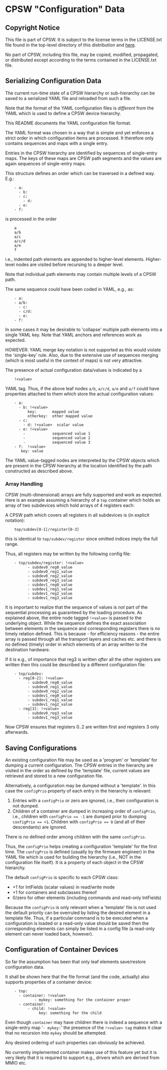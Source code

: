 # CPSW "Configuration" Data

## Copyright Notice
This file is part of CPSW. It is subject to the license terms in the LICENSE.txt
file found in the top-level directory of this distribution and
[here](https://confluence.slac.stanford.edu/display/ppareg/LICENSE.html).

No part of CPSW, including this file, may be copied, modified, propagated, or
distributed except according to the terms contained in the LICENSE.txt file.

## Serializing Configuration Data

The current run-time state of a CPSW hierarchy or sub-hierarchy can be
saved to a serialized YAML file and reloaded from such a file.

Note that the format of the YAML configuration files is *different* from
the YAML which is used to define a CPSW device hierarchy.

This README documents the YAML configuration file format.

The YAML format was chosen in a way that is simple and yet enforces
a strict order in which configuration items are processed. It therefore
only contains sequences and maps with a single entry.

Entries in the CPSW hierarchy are identified by sequences of single-entry
maps. The keys of these maps are CPSW path segments and the values are
again sequences of single-entry maps.

This structure defines an order which can be traversed in a defined
way. E.g.:

        - a:
          - b:
          - c:
            - d:
          - e:
        - f:

is processed in the order


        a
        a/b
        a/c
        a/c/d
        a/e
        f

i.e., indented path elements are appended to higher-level elements. Higher-level
nodes are visited before recursing to a deeper level.

Note that individual path elements may contain multiple levels of a CPSW path.

The same sequence could have been coded in YAML, e.g., as:

        - a:
        - a/b:
          - c:
          - c/d:
          - e:
        - f:

In some cases it may be desirable to 'collapse' multiple path elements into
a single YAML key. Note that YAML anchors and references work as expected.

HOWEVER: YAML merge key notation is not supported as this would violate the
'single-key' rule. Also, due to the extensive use of sequences merging
(which is most useful in the context of maps) is not very attractive.

The presence of actual configuration data/values is indicated by a

        !<value>

YAML tag. Thus, if the above leaf nodes `a/b`, `a/c/d`, `a/e` and `a/f` could have
properties attached to them which store the actual configuration values:

        - a:
          - b: !<value>
              key:       mapped value
              otherkey:  other mapped value
          - c:
            - d: !<value>  scalar value
          - e: !<value>
            -            sequenced value 1
            -            sequenced value 2
            -            sequenced value 3
        - f:  !<value>
           key: value

The YAML value-tagged nodes are interpreted by the CPSW objects which are
present in the CPSW hierarchy at the location identified by the path
constructed as described above.

### Array Handling

CPSW (multi-dimensional) arrays are fully supported and work as expected.
Here is an example assuming a hierarchy of a `top` container which holds
an array of two subdevices which hold arrays of 4 registers each:

A CPSW path which covers all registers in all subdevices is (in explicit notation):

        top/subdev[0-1]/register[0-3]

this is identical to `top/subdev/register` since omitted indices imply
the full range.

Thus, all registers may be written by the following config file:

        - top/subdev/register: !<value>
              - subdev0_reg0_value
              - subdev0_reg1_value
              - subdev0_reg2_value
              - subdev0_reg3_value
              - subdev1_reg0_value
              - subdev1_reg1_value
              - subdev1_reg2_value
              - subdev1_reg3_value

It is important to realize that the sequence of values is *not* part of
the sequential processing as guaranteed by the loading procedure.
As explained above, the entire node tagged `!<value>` is passed to the
underlying object. While the sequence defines the exact association
between elements in the sequence and corresponding registers there is
no timely relation defined. This is because - for efficiency reasons -
the entire array is passed through all the transport layers and
caches etc. and there is no defined (timely) order in which elements of an
array written to the destination hardware.

If it is e.g., of importance that reg3 is written *after* all the other
registers are written then this could be described by a different
configuration file:

        - top/subdev:
          - reg[0-2]: !<value>
              - subdev0_reg0_value
              - subdev0_reg1_value
              - subdev0_reg2_value
              - subdev1_reg0_value
              - subdev1_reg1_value
              - subdev1_reg2_value
          - reg[3]: !<value>
              - subdev0_reg3_value
              - subdev1_reg3_value

Now CPSW ensures that registers 0..2 are written first and registers 3
only afterwards.

## Saving Configurations

An existing configuration file may be used as a 'program' or 'template'
for dumping a current configuration. The CPSW entries in the hierarchy
are visited in the order as defined by the 'template' file, current
values are retrieved and stored to a new configuration file.

Alternatively, a configuration may be dumped without a 'template'.
In this case the ``configPrio`` property of each entry in the hierarchy
is relevant:

 1. Entries with a `configPrio` or zero are ignored, i.e., their configuration
        is not dumped.
 2. Children of a container are dumped in increasing order of `configPrio`,
        i.e., children with `configPrio == -1` are dumped prior to dumping `configPrio == +1`.
        Children with `configPrio == 0` (and all of their descendants) are ignored.

There is no defined order among children with the same `configPrio`.

Thus, the `configPrio` helps creating a configuration 'template' for the
first time. The `configPrio` is defined (usually by the firmware engineer) in the YAML
file which is used for building the hierarchy (i.e., NOT in the configuration
file itself). It is a property of each object in the CPSW hierarchy.

The default `configPrio` is specific to each CPSW class:

 - +1 for IntFields (scalar values) in read/write mode
 - +1 for containers and subclasses thereof
 -  0/zero for other elements (including commands and read-only IntFields)

Because the `configPrio` is only relevant when a 'template' file is not used
the default priority can be overruled by listing the desired element
in a template file. Thus, if a particular command is to be executed when
a configuration is loaded or a read-only value should be saved then the
corresponding elements can simply be listed in a config file (a read-only
element can never loaded back, however).

## Configuration of Container Devices

So far the assumption has been that only leaf elements save/restore configuration
data.

It shall be shown here that the file format (and the code, actually) also
supports properties of a container device:

        - top:
          - container: !<value>
                 - mykey: something for the container proper
          - container:
              - child: !<value>
                   key: something for the child

Even though `container` may have children there is indeed a sequence
with a single-entry map '`- mykey:`' the presence of the `!<value> tag`
makes it clear that no recursion into `mykey` should be attempted.

Any desired ordering of such properties can obviously be achieved.

No currently implemented container makes use of this feature yet but it
is very likely that it is required to support e.g., drivers which
are derived from MMIO etc.
